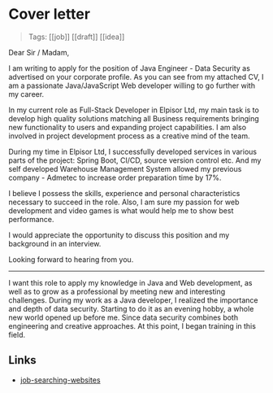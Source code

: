 # Cover letter
>Tags: [[job]] [[draft]] [[idea]] 

Dear Sir / Madam,

I am writing to apply for the position of Java Engineer - Data Security as advertised on your corporate profile. As you can see from my attached CV, I am a passionate Java/JavaScript Web developer willing to go further with my career.

In my current role as Full-Stack Developer in Elpisor Ltd, my main task is to develop high quality solutions matching all Business requirements bringing new functionality to users and expanding project capabilities. I am also involved in project development process as a creative mind of the team.

During my time in Elpisor Ltd, I successfully developed services in various parts of the project: Spring Boot, CI/CD, source version control etc. And my self developed Warehouse Management System allowed my previous company - Admetec to increase order preparation time by 17%.

I believe I possess the skills, experience and personal characteristics necessary to succeed in the role. Also, I am sure my passion for web development and video games is what would help me to show best performance. 

I would appreciate the opportunity to discuss this position and my background in an interview.

Looking forward to hearing from you.

-------------------------------

I want this role to apply my knowledge in Java and Web development, as well as to grow as a professional by meeting new and interesting challenges. 
During my work as a Java developer, I realized the importance and depth of data security. Starting to do it as an evening hobby, a whole new world opened up before me. Since data security combines both engineering and creative approaches. At this point, I began training in this field. 

## Links
- [job-searching-websites](job-searching-websites.md)